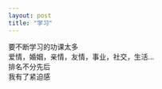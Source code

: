 ```yaml
---
layout: post
title: "学习"
---
```

要不断学习的功课太多  
爱情，婚姻，亲情，友情，事业，社交，生活...  
排名不分先后  
我有了紧迫感  

							  
		
